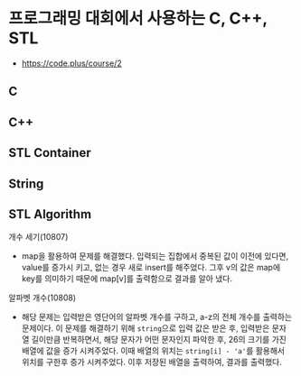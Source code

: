 # 프로그래밍 대회에서 사용하는 C, C++, STL
- https://code.plus/course/2
## C
## C++
## STL Container
## String
## STL Algorithm
개수 세기(10807)
- map을 활용하여 문제를 해결했다. 입력되는 집합에서 중복된 값이 이전에 있다면, value를 증가시 키고, 없는 경우 새로 insert를 해주었다. 그후 v의 값은 map에 key를 의미하기 때문에 map[v]를 출력함으로 결과를 알아 냈다.

알파벳 개수(10808)
- 해당 문제는 입력받은 영단어의 알파벳 개수를 구하고, a-z의 전체 개수를 출력하는 문제이다. 이 문제를 해결하기 위해 `string`으로 입력 값은 받은 후, 입력받은 문자열 길이만큼 반복하면서, 해당 문자가 어떤 문자인지 파악한 후, 26의 크기를 가진 배열에 값을 증가 시켜주었다. 이때 배열의 위치는 `string[i] - 'a'`를 활용해서 위치를 구한후 증가 시켜주었다. 이후 저장된 배열을 출력하여, 결과를 출력했다.
